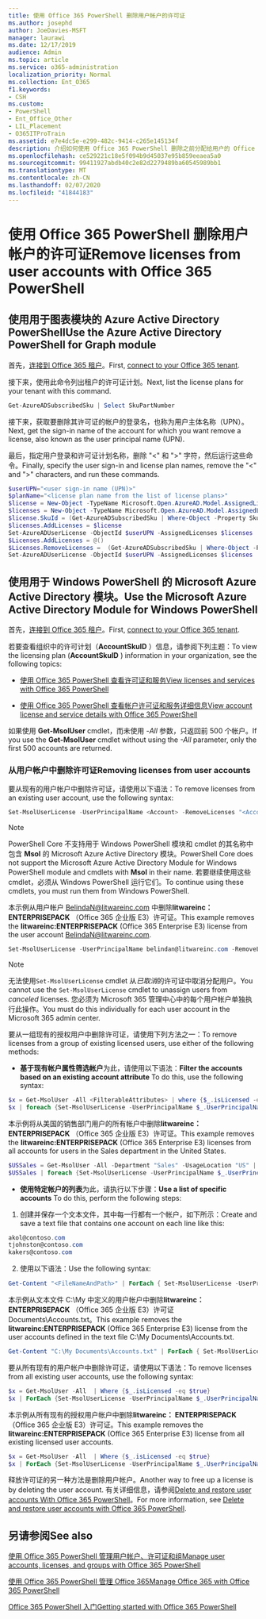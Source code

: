 ```yaml
---
title: 使用 Office 365 PowerShell 删除用户帐户的许可证
ms.author: josephd
author: JoeDavies-MSFT
manager: laurawi
ms.date: 12/17/2019
audience: Admin
ms.topic: article
ms.service: o365-administration
localization_priority: Normal
ms.collection: Ent_O365
f1.keywords:
- CSH
ms.custom:
- PowerShell
- Ent_Office_Other
- LIL_Placement
- O365ITProTrain
ms.assetid: e7e4dc5e-e299-482c-9414-c265e145134f
description: 介绍如何使用 Office 365 PowerShell 删除之前分配给用户的 Office 365 许可证。
ms.openlocfilehash: ce529221c18e5f094b9d45037e95b859eeaea5a0
ms.sourcegitcommit: 99411927abdb40c2e82d2279489ba60545989bb1
ms.translationtype: MT
ms.contentlocale: zh-CN
ms.lasthandoff: 02/07/2020
ms.locfileid: "41844183"
---
```

# <a name="remove-licenses-from-user-accounts-with-office-365-powershell"></a><span data-ttu-id="b3e5d-103">使用 Office 365 PowerShell 删除用户帐户的许可证</span><span class="sxs-lookup"><span data-stu-id="b3e5d-103">Remove licenses from user accounts with Office 365 PowerShell</span></span>

## <a name="use-the-azure-active-directory-powershell-for-graph-module"></a><span data-ttu-id="b3e5d-104">使用用于图表模块的 Azure Active Directory PowerShell</span><span class="sxs-lookup"><span data-stu-id="b3e5d-104">Use the Azure Active Directory PowerShell for Graph module</span></span>

<span data-ttu-id="b3e5d-105">首先，[连接到 Office 365 租户](connect-to-office-365-powershell.md#connect-with-the-azure-active-directory-powershell-for-graph-module)。</span><span class="sxs-lookup"><span data-stu-id="b3e5d-105">First, [connect to your Office 365 tenant](connect-to-office-365-powershell.md#connect-with-the-azure-active-directory-powershell-for-graph-module).</span></span>

<span data-ttu-id="b3e5d-106">接下来，使用此命令列出租户的许可证计划。</span><span class="sxs-lookup"><span data-stu-id="b3e5d-106">Next, list the license plans for your tenant with this command.</span></span>

```powershell
Get-AzureADSubscribedSku | Select SkuPartNumber
```

<span data-ttu-id="b3e5d-107">接下来，获取要删除其许可证的帐户的登录名，也称为用户主体名称（UPN）。</span><span class="sxs-lookup"><span data-stu-id="b3e5d-107">Next, get the sign-in name of the account for which you want remove a license, also known as the user principal name (UPN).</span></span>

<span data-ttu-id="b3e5d-108">最后，指定用户登录和许可证计划名称，删除 "<" 和 ">" 字符，然后运行这些命令。</span><span class="sxs-lookup"><span data-stu-id="b3e5d-108">Finally, specify the user sign-in and license plan names, remove the "<" and ">" characters, and run these commands.</span></span>

```powershell
$userUPN="<user sign-in name (UPN)>"
$planName="<license plan name from the list of license plans>"
$license = New-Object -TypeName Microsoft.Open.AzureAD.Model.AssignedLicense
$licenses = New-Object -TypeName Microsoft.Open.AzureAD.Model.AssignedLicenses
$license.SkuId = (Get-AzureADSubscribedSku | Where-Object -Property SkuPartNumber -Value $planName -EQ).SkuID
$licenses.AddLicenses = $license
Set-AzureADUserLicense -ObjectId $userUPN -AssignedLicenses $licenses
$Licenses.AddLicenses = @()
$Licenses.RemoveLicenses =  (Get-AzureADSubscribedSku | Where-Object -Property SkuPartNumber -Value $planName -EQ).SkuID
Set-AzureADUserLicense -ObjectId $userUPN -AssignedLicenses $licenses
```

## <a name="use-the-microsoft-azure-active-directory-module-for-windows-powershell"></a><span data-ttu-id="b3e5d-109">使用用于 Windows PowerShell 的 Microsoft Azure Active Directory 模块。</span><span class="sxs-lookup"><span data-stu-id="b3e5d-109">Use the Microsoft Azure Active Directory Module for Windows PowerShell</span></span>

<span data-ttu-id="b3e5d-110">首先，[连接到 Office 365 租户](connect-to-office-365-powershell.md#connect-with-the-microsoft-azure-active-directory-module-for-windows-powershell)。</span><span class="sxs-lookup"><span data-stu-id="b3e5d-110">First, [connect to your Office 365 tenant](connect-to-office-365-powershell.md#connect-with-the-microsoft-azure-active-directory-module-for-windows-powershell).</span></span>
   
<span data-ttu-id="b3e5d-111">若要查看组织中的许可计划（**AccountSkuID** ）信息，请参阅下列主题：</span><span class="sxs-lookup"><span data-stu-id="b3e5d-111">To view the licensing plan (**AccountSkuID** ) information in your organization, see the following topics:</span></span>
    
  - [<span data-ttu-id="b3e5d-112">使用 Office 365 PowerShell 查看许可证和服务</span><span class="sxs-lookup"><span data-stu-id="b3e5d-112">View licenses and services with Office 365 PowerShell</span></span>](view-licenses-and-services-with-office-365-powershell.md)
    
  - [<span data-ttu-id="b3e5d-113">使用 Office 365 PowerShell 查看帐户许可证和服务详细信息</span><span class="sxs-lookup"><span data-stu-id="b3e5d-113">View account license and service details with Office 365 PowerShell</span></span>](view-account-license-and-service-details-with-office-365-powershell.md)
    
<span data-ttu-id="b3e5d-114">如果使用 **Get-MsolUser** cmdlet，而未使用 _-All_ 参数，只返回前 500 个帐户。</span><span class="sxs-lookup"><span data-stu-id="b3e5d-114">If you use the **Get-MsolUser** cmdlet without using the _-All_ parameter, only the first 500 accounts are returned.</span></span>
    
### <a name="removing-licenses-from-user-accounts"></a><span data-ttu-id="b3e5d-115">从用户帐户中删除许可证</span><span class="sxs-lookup"><span data-stu-id="b3e5d-115">Removing licenses from user accounts</span></span>

<span data-ttu-id="b3e5d-116">要从现有的用户帐户中删除许可证，请使用以下语法：</span><span class="sxs-lookup"><span data-stu-id="b3e5d-116">To remove licenses from an existing user account, use the following syntax:</span></span>
  
```powershell
Set-MsolUserLicense -UserPrincipalName <Account> -RemoveLicenses "<AccountSkuId1>", "<AccountSkuId2>"...
```

>[!Note]
><span data-ttu-id="b3e5d-117">PowerShell Core 不支持用于 Windows PowerShell 模块和 cmdlet 的其名称中包含 **Msol** 的 Microsoft Azure Active Directory 模块。</span><span class="sxs-lookup"><span data-stu-id="b3e5d-117">PowerShell Core does not support the Microsoft Azure Active Directory Module for Windows PowerShell module and cmdlets with **Msol** in their name.</span></span> <span data-ttu-id="b3e5d-118">若要继续使用这些 cmdlet，必须从 Windows PowerShell 运行它们。</span><span class="sxs-lookup"><span data-stu-id="b3e5d-118">To continue using these cmdlets, you must run them from Windows PowerShell.</span></span>
>

<span data-ttu-id="b3e5d-119">本示例从用户帐户 BelindaN@litwareinc.com 中删除**litwareinc： ENTERPRISEPACK** （Office 365 企业版 E3）许可证。</span><span class="sxs-lookup"><span data-stu-id="b3e5d-119">This example removes the **litwareinc:ENTERPRISEPACK** (Office 365 Enterprise E3) license from the user account BelindaN@litwareinc.com.</span></span>
  
```powershell
Set-MsolUserLicense -UserPrincipalName belindan@litwareinc.com -RemoveLicenses "litwareinc:ENTERPRISEPACK"
```

>[!Note]
><span data-ttu-id="b3e5d-120">无法使用`Set-MsolUserLicense` cmdlet 从*已取消*的许可证中取消分配用户。</span><span class="sxs-lookup"><span data-stu-id="b3e5d-120">You cannot use the `Set-MsolUserLicense` cmdlet to unassign users from *canceled* licenses.</span></span> <span data-ttu-id="b3e5d-121">您必须为 Microsoft 365 管理中心中的每个用户帐户单独执行此操作。</span><span class="sxs-lookup"><span data-stu-id="b3e5d-121">You must do this individually for each user account in the Microsoft 365 admin center.</span></span>
>

<span data-ttu-id="b3e5d-122">要从一组现有的授权用户中删除许可证，请使用下列方法之一：</span><span class="sxs-lookup"><span data-stu-id="b3e5d-122">To remove licenses from a group of existing licensed users, use either of the following methods:</span></span>
  
- <span data-ttu-id="b3e5d-123">**基于现有帐户属性筛选帐户**为此，请使用以下语法：</span><span class="sxs-lookup"><span data-stu-id="b3e5d-123">**Filter the accounts based on an existing account attribute** To do this, use the following syntax:</span></span>
    
```powershell
$x = Get-MsolUser -All <FilterableAttributes> | where {$_.isLicensed -eq $true}
$x | foreach {Set-MsolUserLicense -UserPrincipalName $_.UserPrincipalName -RemoveLicenses "<AccountSkuId1>", "<AccountSkuId2>"...}
```

<span data-ttu-id="b3e5d-124">本示例将从美国的销售部门用户的所有帐户中删除**litwareinc： ENTERPRISEPACK** （Office 365 企业版 E3）许可证。</span><span class="sxs-lookup"><span data-stu-id="b3e5d-124">This example removes the  **litwareinc:ENTERPRISEPACK** (Office 365 Enterprise E3) licenses from all accounts for users in the Sales department in the United States.</span></span>
    
```powershell
$USSales = Get-MsolUser -All -Department "Sales" -UsageLocation "US" | where {$_.isLicensed -eq $true}
$USSales | foreach {Set-MsolUserLicense -UserPrincipalName $_.UserPrincipalName -RemoveLicenses "litwareinc:ENTERPRISEPACK"}
```

- <span data-ttu-id="b3e5d-125">**使用特定帐户的列表**为此，请执行以下步骤：</span><span class="sxs-lookup"><span data-stu-id="b3e5d-125">**Use a list of specific accounts** To do this, perform the following steps:</span></span>
    
1. <span data-ttu-id="b3e5d-126">创建并保存一个文本文件，其中每一行都有一个帐户，如下所示：</span><span class="sxs-lookup"><span data-stu-id="b3e5d-126">Create and save a text file that contains one account on each line like this:</span></span>
    
  ```powershell
akol@contoso.com
tjohnston@contoso.com
kakers@contoso.com
  ```

2. <span data-ttu-id="b3e5d-127">使用以下语法：</span><span class="sxs-lookup"><span data-stu-id="b3e5d-127">Use the following syntax:</span></span>
    
  ```powershell
  Get-Content "<FileNameAndPath>" | ForEach { Set-MsolUserLicense -UserPrincipalName $_ -RemoveLicenses "<AccountSkuId1>", "<AccountSkuId2>"... }
  ```

<span data-ttu-id="b3e5d-128">本示例从文本文件 C:\My 中定义的用户帐户中删除**litwareinc： ENTERPRISEPACK** （Office 365 企业版 E3）许可证 Documents\Accounts.txt。</span><span class="sxs-lookup"><span data-stu-id="b3e5d-128">This example removes the **litwareinc:ENTERPRISEPACK** (Office 365 Enterprise E3) license from the user accounts defined in the text file C:\My Documents\Accounts.txt.</span></span>
    
  ```powershell
  Get-Content "C:\My Documents\Accounts.txt" | ForEach { Set-MsolUserLicense -UserPrincipalName $_ -RemoveLicenses "litwareinc:ENTERPRISEPACK" }
  ```

<span data-ttu-id="b3e5d-129">要从所有现有的用户帐户中删除许可证，请使用以下语法：</span><span class="sxs-lookup"><span data-stu-id="b3e5d-129">To remove licenses from all existing user accounts, use the following syntax:</span></span>
  
```powershell
$x = Get-MsolUser -All  | Where {$_.isLicensed -eq $true}
$x | ForEach {Set-MsolUserLicense -UserPrincipalName $_.UserPrincipalName -RemoveLicenses "<AccountSkuId1>", "<AccountSkuId2>"...}
```

<span data-ttu-id="b3e5d-130">本示例从所有现有的授权用户帐户中删除**litwareinc： ENTERPRISEPACK** （Office 365 企业版 E3）许可证。</span><span class="sxs-lookup"><span data-stu-id="b3e5d-130">This example removes the **litwareinc:ENTERPRISEPACK** (Office 365 Enterprise E3) license from all existing licensed user accounts.</span></span>
  
```powershell
$x = Get-MsolUser -All  | Where {$_.isLicensed -eq $true}
$x | ForEach {Set-MsolUserLicense -UserPrincipalName $_.UserPrincipalName -RemoveLicenses "litwareinc:ENTERPRISEPACK"}
```

<span data-ttu-id="b3e5d-131">释放许可证的另一种方法是删除用户帐户。</span><span class="sxs-lookup"><span data-stu-id="b3e5d-131">Another way to free up a license is by deleting the user account.</span></span> <span data-ttu-id="b3e5d-132">有关详细信息，请参阅[Delete and restore user accounts With Office 365 PowerShell](delete-and-restore-user-accounts-with-office-365-powershell.md)。</span><span class="sxs-lookup"><span data-stu-id="b3e5d-132">For more information, see [Delete and restore user accounts with Office 365 PowerShell](delete-and-restore-user-accounts-with-office-365-powershell.md).</span></span>
  
## <a name="see-also"></a><span data-ttu-id="b3e5d-133">另请参阅</span><span class="sxs-lookup"><span data-stu-id="b3e5d-133">See also</span></span>

[<span data-ttu-id="b3e5d-134">使用 Office 365 PowerShell 管理用户帐户、许可证和组</span><span class="sxs-lookup"><span data-stu-id="b3e5d-134">Manage user accounts, licenses, and groups with Office 365 PowerShell</span></span>](manage-user-accounts-and-licenses-with-office-365-powershell.md)
  
[<span data-ttu-id="b3e5d-135">使用 Office 365 PowerShell 管理 Office 365</span><span class="sxs-lookup"><span data-stu-id="b3e5d-135">Manage Office 365 with Office 365 PowerShell</span></span>](manage-office-365-with-office-365-powershell.md)
  
[<span data-ttu-id="b3e5d-136">Office 365 PowerShell 入门</span><span class="sxs-lookup"><span data-stu-id="b3e5d-136">Getting started with Office 365 PowerShell</span></span>](getting-started-with-office-365-powershell.md)


